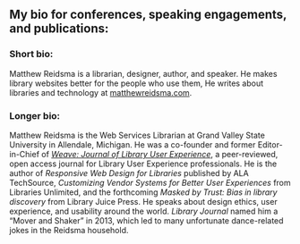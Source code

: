 ## My bio for conferences, speaking engagements, and publications:

### Short bio:

Matthew Reidsma is a librarian, designer, author, and speaker. He makes library websites better for the people who use them, He writes about libraries and technology at [matthewreidsma.com](https://matthewreidsma.com).

### Longer bio:

Matthew Reidsma is the Web Services Librarian at Grand Valley State University in Allendale, Michigan. He was a co-founder and former Editor-in-Chief of [*Weave: Journal of Library User Experience*](http://weaveux.org), a peer-reviewed, open access journal for Library User Experience professionals. He is the author of *Responsive Web Design for Libraries* published by ALA TechSource, *Customizing Vendor Systems for Better User Experiences* from Libraries Unlimited, and the forthcoming *Masked by Trust: Bias in library discovery* from Library Juice Press. He speaks about design ethics, user experience, and usability around the world. *Library Journal* named him a “Mover and Shaker” in 2013, which led to many unfortunate dance-related jokes in the Reidsma household. 
